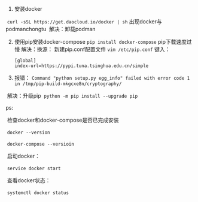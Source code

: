 1. 安装docker

​		`curl -sSL https://get.daocloud.io/docker | sh`
​		出现docker与podmanchongtu
​		解决：卸载podman

2. 使用pip安装docker-compose
	`pip install docker-compose`
	pip下载速度过慢
	解决：换源：
		新建pip.conf配置文件
		`vim /etc/pip.conf`
		键入：
	
	```
	[global]
	index-url=https://pypi.tuna.tsinghua.edu.cn/simple
	```

3. 报错：
   `Command "python setup.py egg_info" failed with error code 1 in /tmp/pip-build-mkgcxe8n/cryptography/`

​		解决：升级pip
​			`python -m pip install --upgrade pip`



ps:

​	检查docker和docker-compose是否已完成安装

​	`docker --version`

​	`docker-compose --versioin`

​	启动docker：

​	`service docker start`

​	查看docker状态：

​	`systemctl docker status`